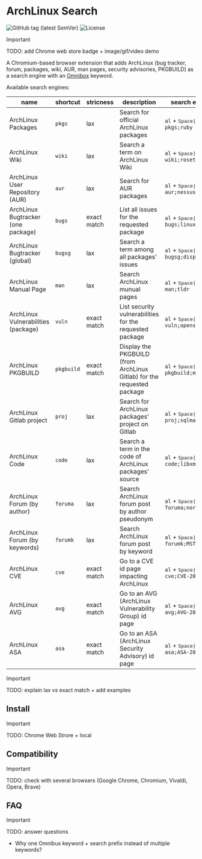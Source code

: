 # ArchLinux Search

![GitHub tag (latest SemVer)](https://img.shields.io/github/v/tag/noraj/firefox-extension-arch-search)
![License](https://img.shields.io/github/license/noraj/firefox-extension-arch-search)

> [!IMPORTANT]
> TODO: add Chrome web store badge + image/gif/video demo

A Chromium-based browser extension that adds ArchLinux (bug tracker, forum, packages, wiki, AUR, man pages, security
advisories, PKGBUILD) as a search engine with an [Omnibox](https://developer.chrome.com/docs/extensions/reference/api/omnibox) keyword.

Available search engines:

name                                | shortcut   | stricness   | description                                                            | search example
------------------------------------|------------|-------------|------------------------------------------------------------------------|---------------
ArchLinux Packages                  | `pkgs`     | lax         | Search for official ArchLinux packages                                 | `al` + <kbd>Space\|Tab</kbd> + `pkgs;ruby`
ArchLinux Wiki                      | `wiki`     | lax         | Search a term on ArchLinux Wiki                                        | `al` + <kbd>Space\|Tab</kbd> + `wiki;rosetta`
ArchLinux User Repository (AUR)     | `aur`      | lax         | Search for AUR packages                                                | `al` + <kbd>Space\|Tab</kbd> + `aur;nessus`
ArchLinux Bugtracker (one package)  | `bugs`     | exact match | List all issues for the requested package                              | `al` + <kbd>Space\|Tab</kbd> + `bugs;linux-lts`
ArchLinux Bugtracker (global)       | `bugsg`    | lax         | Search a term among all packages' issues                               | `al` + <kbd>Space\|Tab</kbd> + `bugsg;displayport`
ArchLinux Manual Page               | `man`      | lax         | Search ArchLinux munual pages                                          | `al` + <kbd>Space\|Tab</kbd> + `man;tldr`
ArchLinux Vulnerabilities (package) | `vuln`     | exact match | List security vulnerabilities for the requested package                | `al` + <kbd>Space\|Tab</kbd> + `vuln;openssh`
ArchLinux PKGBUILD                  | `pkgbuild` | exact match | Display the PKGBUILD (from ArchLinux Gitlab) for the requested package | `al` + <kbd>Space\|Tab</kbd> + `pkgbuild;metasploit`
ArchLinux Gitlab project            | `proj`     | lax         | Search for ArchLinux packages' project on Gitlab                       | `al` + <kbd>Space\|Tab</kbd> + `proj;sqlmap`
ArchLinux Code                      | `code`     | lax         | Search a term in the code of ArchLinux packages' source                | `al` + <kbd>Space\|Tab</kbd> + `code;libxml`
ArchLinux Forum (by author)         | `foruma`   | lax         | Search ArchLinux forum post by author pseudonym                        | `al` + <kbd>Space\|Tab</kbd> + `foruma;noraj2`
ArchLinux Forum (by keywords)       | `forumk`   | lax         | Search ArchLinux forum post by keyword                                 | `al` + <kbd>Space\|Tab</kbd> + `forumk;MST`
ArchLinux CVE                       | `cve`      | exact match | Go to a CVE id page impacting ArchLinux                                | `al` + <kbd>Space\|Tab</kbd> + `cve;CVE-2021-38371`
ArchLinux AVG                       | `avg`      | exact match | Go to an AVG (ArchLinux Vulnerability Group) id page                   | `al` + <kbd>Space\|Tab</kbd> + `avg;AVG-2843`
ArchLinux ASA                       | `asa`      | exact match | Go to an ASA (ArchLinux Security Advisory) id page                     | `al` + <kbd>Space\|Tab</kbd> + `asa;ASA-202403-1`

> [!IMPORTANT]
> TODO: explain lax vs exact match + add examples

## Install

> [!IMPORTANT]
> TODO: Chrome Web Strore + local

## Compatibility

> [!IMPORTANT]
> TODO: check with several browsers (Google Chrome, Chromium, Vivaldi, Opera, Brave)

## FAQ

> [!IMPORTANT]
> TODO: answer questions

- Why one Omnibus keyword + search prefix instead of multiple keywords?
